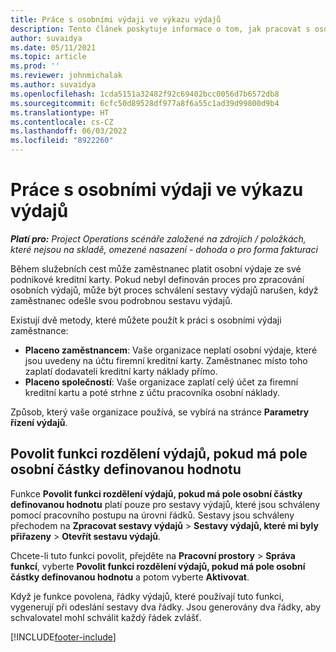 ```yaml
---
title: Práce s osobními výdaji ve výkazu výdajů
description: Tento článek poskytuje informace o tom, jak pracovat s osobními výdaji vzniklými zaměstnancům při cestování za pracovními účely.
author: suvaidya
ms.date: 05/11/2021
ms.topic: article
ms.prod: ''
ms.reviewer: johnmichalak
ms.author: suvaidya
ms.openlocfilehash: 1cda5151a32482f92c69402bcc0056d7b6572db8
ms.sourcegitcommit: 6cfc50d89528df977a8f6a55c1ad39d99800d9b4
ms.translationtype: HT
ms.contentlocale: cs-CZ
ms.lasthandoff: 06/03/2022
ms.locfileid: "8922260"
---
```

# <a name="work-with-personal-expenses-on-an-expense-report"></a>Práce s osobními výdaji ve výkazu výdajů

_**Platí pro:** Project Operations scénáře založené na zdrojích / položkách, které nejsou na skladě, omezené nasazení - dohoda o pro forma fakturaci_

Během služebních cest může zaměstnanec platit osobní výdaje ze své podnikové kreditní karty. Pokud nebyl definován proces pro zpracování osobních výdajů, může být proces schválení sestavy výdajů narušen, když zaměstnanec odešle svou podrobnou sestavu výdajů.

Existují dvě metody, které můžete použít k práci s osobními výdaji zaměstnance:

  - **Placeno zaměstnancem**: Vaše organizace neplatí osobní výdaje, které jsou uvedeny na účtu firemní kreditní karty. Zaměstnanec místo toho zaplatí dodavateli kreditní karty náklady přímo. 
  - **Placeno společností**: Vaše organizace zaplatí celý účet za firemní kreditní kartu a poté strhne z účtu pracovníka osobní náklady.

Způsob, který vaše organizace používá, se vybírá na stránce **Parametry řízení výdajů**.


## <a name="enable-split-expense-function-when-personal-amount-field-has-value-defined"></a>Povolit funkci rozdělení výdajů, pokud má pole osobní částky definovanou hodnotu

Funkce **Povolit funkci rozdělení výdajů, pokud má pole osobní částky definovanou hodnotu** platí pouze pro sestavy výdajů, které jsou schváleny pomocí pracovního postupu na úrovni řádků. Sestavy jsou schváleny přechodem na **Zpracovat sestavy výdajů** > **Sestavy výdajů, které mi byly přiřazeny** > **Otevřít sestavu výdajů**. 

Chcete-li tuto funkci povolit, přejděte na **Pracovní prostory** > **Správa funkcí**, vyberte **Povolit funkci rozdělení výdajů, pokud má pole osobní částky definovanou hodnotu** a potom vyberte **Aktivovat**. 

Když je funkce povolena, řádky výdajů, které používají tuto funkci, vygenerují při odeslání sestavy dva řádky. Jsou generovány dva řádky, aby schvalovatel mohl schválit každý řádek zvlášť.


[!INCLUDE[footer-include](../includes/footer-banner.md)]
